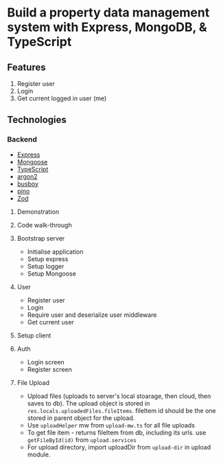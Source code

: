 # Build a property data management system with Express, MongoDB, & TypeScript

## Features

1. Register user
2. Login
3. Get current logged in user (me)

## Technologies

### Backend

- [Express](https://expressjs.com/)
- [Mongoose](https://www.mongodb.com/)
- [TypeScript](https://www.typescriptlang.org/)
- [argon2](https://www.npmjs.com/package/argon2)
- [busboy](https://www.npmjs.com/package/busboy)
- [pino](https://github.com/pinojs/pino)
- [Zod](https://github.com/colinhacks/zod)

1. Demonstration
2. Code walk-through
3. Bootstrap server
   - Initialise application
   - Setup express
   - Setup logger
   - Setup Mongoose
4. User

   - Register user
   - Login
   - Require user and deserialize user middleware
   - Get current user

5. Setup client
6. Auth
   - Login screen
   - Register screen
7. File Upload
   - Upload files (uploads to server's local stoarage, then cloud, then saves to db). The upload object is stored in `res.locals.uploadedFiles.fileItems`. fileItem id should be the one stored in parent object for the upload.
   - Use `uploadHelper` mw from `upload-mw.ts` for all file uploads
   - To get file item - returns fileItem from db, including its urls. use `getFileById(id)` from `upload.services`
   - For upload directory, import uploadDir from `upload-dir` in upload module.
